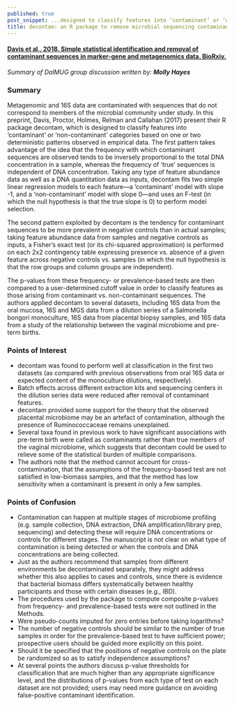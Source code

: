 ```yaml
---
published: true
post_snippet: ...designed to classify features into ‘contaminant’ or ‘non-contaminant’ categories based on one or two deterministic patterns observed in empirical data
title: decontam: an R package to remove microbial sequencing contaminants
---
```


#### [Davis et al., 2018. Simple statistical identification and removal of contaminant sequences in marker-gene and metagenomics data. BioRxiv.](https://www.biorxiv.org/content/early/2017/11/17/221499)

_Summary of DalMUG group discussion written by:
**Molly Hayes**_

### Summary
Metagenomic and 16S data are contaminated with sequences that do not correspond to members of the microbial community under study. In this preprint, Davis, Proctor, Holmes, Relman and Callahan (2017) present their R package decontam, which is designed to classify features into ‘contaminant’ or ‘non-contaminant’ categories based on one or two deterministic patterns observed in empirical data. The first pattern takes advantage of the idea  that the frequency with which contaminant sequences are observed tends to be inversely proportional to the total DNA concentration in a sample, whereas the frequency of ‘true’ sequences is independent of DNA concentration. Taking any type of feature abundance data as well as a DNA quantitation data as inputs, decontam fits two simple linear regression models to each feature—a ‘contaminant’ model with slope -1, and a ‘non-contaminant’ model with slope 0—and uses an F-test (in which the null hypothesis is that the true slope is 0) to perform model selection. 

The second pattern exploited by decontam is the tendency for contaminant sequences to be more prevalent in negative controls than in actual samples; taking feature abundance data from samples and negative controls as inputs, a Fisher’s exact test (or its chi-squared approximation) is performed on each 2x2 contingency table expressing presence vs. absence of a given feature across negative controls vs. samples (in which the null hypothesis is that the row groups and column groups are independent). 

The p-values from these frequency- or prevalence-based tests are then compared to a user-determined cutoff value in order to classify features as those arising from contaminant vs. non-contaminant sequences. The authors applied decontam to several datasets, including 16S data from the oral mucosa, 16S and MGS data from a dilution series of a Salmonella bongori monoculture, 16S data from placental biopsy samples, and 16S data from a study of the relationship between the vaginal microbiome and pre-term births. 


### Points of Interest
* decontam was found to perform well at classification in the first two datasets (as compared with previous observations from oral 16S data or expected content of the monoculture dilutions, respectively).
* Batch effects across different extraction kits and sequencing centers in the dilution series data were reduced after removal of contaminant features.
* decontam provided some support for the theory that the observed placental microbiome may be an artefact of contamination, although the presence of Ruminococcaceae remains unexplained.
* Several taxa found in previous work to have significant associations with pre-term birth were called as contaminants rather than true members of the vaginal microbiome, which suggests that decontam could be used to relieve some of the statistical burden of multiple comparisons.
* The authors note that the method cannot account for cross-contamination, that the assumptions of the frequency-based test are not satisfied in low-biomass samples, and that the method has low sensitivity when a contaminant is present in only a few samples.


### Points of Confusion
* Contamination can happen at multiple stages of microbiome profiling (e.g. sample collection, DNA extraction, DNA amplification/library prep, sequencing) and detecting these will require DNA concentrations or controls for different stages. The manuscript is not clear on what type of contamination is being detected or when the controls and DNA concentrations are being collected.
* Just as the authors recommend that samples from different environments be decontaminated separately, they might address whether this also applies to cases and controls, since there is evidence that bacterial biomass differs systematically between healthy participants and those with certain diseases (e.g., IBD).
* The procedures used by the package to compute composite p-values from frequency- and prevalence-based tests were not outlined in the Methods.
* Were pseudo-counts imputed for zero entries before taking logarithms?
* The number of negative controls should be similar to the number of true samples in order for the prevalence-based test to have sufficient power; prospective users should be guided more explicitly on this point.
* Should it be specified that the positions of negative controls on the plate be randomized so as to satisfy independence assumptions? 
* At several points the authors discuss p-value thresholds for classification that are much higher than any appropriate significance level, and the distributions of p-values from each type of test on each dataset are not provided; users may need more guidance on avoiding false-positive contaminant identification.

